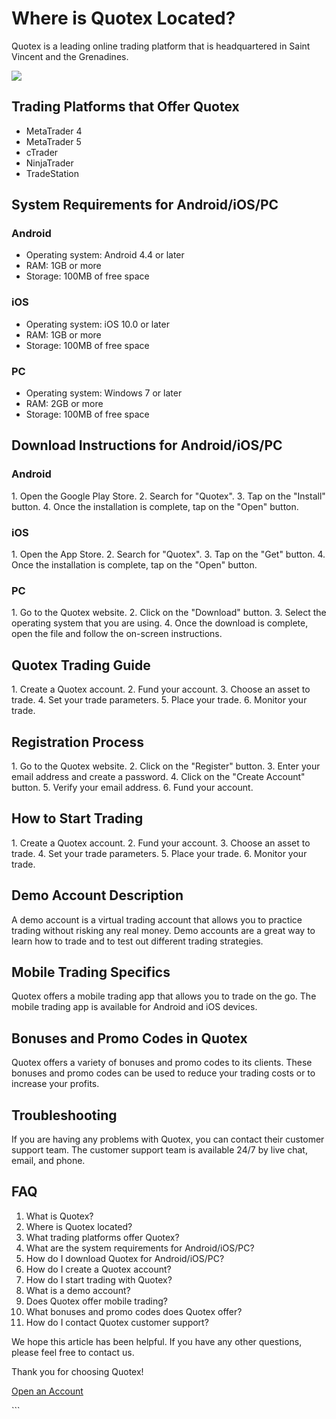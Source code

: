 # Where is Quotex Located?

Quotex is a leading online trading platform that is headquartered in
Saint Vincent and the Grenadines.

[![](https://static.quotex.io/files/4_en/300_250.jpg)](https://traff.sbs/brokerqxlid)

## Trading Platforms that Offer Quotex

-   MetaTrader 4
-   MetaTrader 5
-   cTrader
-   NinjaTrader
-   TradeStation

## System Requirements for Android/iOS/PC

### Android

-   Operating system: Android 4.4 or later
-   RAM: 1GB or more
-   Storage: 100MB of free space

### iOS

-   Operating system: iOS 10.0 or later
-   RAM: 1GB or more
-   Storage: 100MB of free space

### PC

-   Operating system: Windows 7 or later
-   RAM: 2GB or more
-   Storage: 100MB of free space

## Download Instructions for Android/iOS/PC

### Android

1\. Open the Google Play Store. 2. Search for "Quotex". 3. Tap on
the "Install" button. 4. Once the installation is complete, tap on
the "Open" button.

### iOS

1\. Open the App Store. 2. Search for "Quotex". 3. Tap on the
"Get" button. 4. Once the installation is complete, tap on the
"Open" button.

### PC

1\. Go to the Quotex website. 2. Click on the "Download" button.
3. Select the operating system that you are using. 4. Once the download
is complete, open the file and follow the on-screen instructions.

## Quotex Trading Guide

1\. Create a Quotex account. 2. Fund your account. 3. Choose an asset to
trade. 4. Set your trade parameters. 5. Place your trade. 6. Monitor
your trade.

## Registration Process

1\. Go to the Quotex website. 2. Click on the "Register" button.
3. Enter your email address and create a password. 4. Click on the
"Create Account" button. 5. Verify your email address. 6. Fund
your account.

## How to Start Trading

1\. Create a Quotex account. 2. Fund your account. 3. Choose an asset to
trade. 4. Set your trade parameters. 5. Place your trade. 6. Monitor
your trade.

## Demo Account Description

A demo account is a virtual trading account that allows you to practice
trading without risking any real money. Demo accounts are a great way to
learn how to trade and to test out different trading strategies.

## Mobile Trading Specifics

Quotex offers a mobile trading app that allows you to trade on the go.
The mobile trading app is available for Android and iOS devices.

## Bonuses and Promo Codes in Quotex

Quotex offers a variety of bonuses and promo codes to its clients. These
bonuses and promo codes can be used to reduce your trading costs or to
increase your profits.

## Troubleshooting

If you are having any problems with Quotex, you can contact their
customer support team. The customer support team is available 24/7 by
live chat, email, and phone.

## FAQ

1.  What is Quotex?
2.  Where is Quotex located?
3.  What trading platforms offer Quotex?
4.  What are the system requirements for Android/iOS/PC?
5.  How do I download Quotex for Android/iOS/PC?
6.  How do I create a Quotex account?
7.  How do I start trading with Quotex?
8.  What is a demo account?
9.  Does Quotex offer mobile trading?
10. What bonuses and promo codes does Quotex offer?
11. How do I contact Quotex customer support?

We hope this article has been helpful. If you have any other questions,
please feel free to contact us.

Thank you for choosing Quotex!

[Open an Account](\%22https://traff.sbs/brokerqxsignup\%22)

\`\`\`

